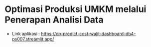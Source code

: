 # Optimasi Produksi UMKM melalui Penerapan Analisi Data

- Link aplikasi : https://cp-predict-cost-wajit-dashboard-db4-ps007.streamlit.app/
